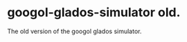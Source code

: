 googol-glados-simulator old.
=======================

The old version of the googol glados simulator.
